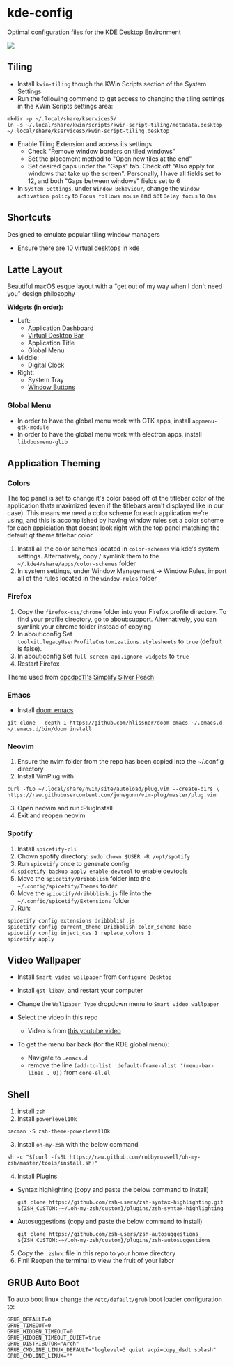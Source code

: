 # kde-config
Optimal configuration files for the KDE Desktop Environment

![](/thumbnail.png)

## Tiling
+ Install `kwin-tiling` though the KWin Scripts section of the System Settings
+ Run the following commend to get access to changing the tiling settings in the KWin Scripts settings area:

```
mkdir -p ~/.local/share/kservices5/
ln -s ~/.local/share/kwin/scripts/kwin-script-tiling/metadata.desktop ~/.local/share/kservices5/kwin-script-tiling.desktop
```

+ Enable Tiling Extension and access its settings
  + Check "Remove window borders on tiled windows"
  + Set the placement method to "Open new tiles at the end"
  + Set desired gaps under the "Gaps" tab. Check off "Also apply for windows that take up the screen". Personally, I have all fields set to 12, and both "Gaps between windows" fields set to 6
+ In `System Settings`, under `Window Behaviour`, change the `Window activation policy` to `Focus follows mouse` and set `Delay focus` to `0ms`

## Shortcuts
Designed to emulate popular tiling window managers
+ Ensure there are 10 virtual desktops in kde

## Latte Layout
Beautiful macOS esque layout with a "get out of my way when I don't need you" design philosophy

**Widgets (in order):**
+ Left:
  + Application Dashboard
  + [Virtual Desktop Bar](https://github.com/wsdfhjxc/virtual-desktop-bar)
  + Application Title
  + Global Menu
+ Middle:
  + Digital Clock
+ Right: 
  + System Tray
  + [Window Buttons](https://github.com/psifidotos/applet-window-buttons)
  
### Global Menu
+ In order to have the global menu work with GTK apps, install `appmenu-gtk-module`
+ In order to have the global menu work with electron apps, install `libdbusmenu-glib`

## Application Theming

### Colors ###
The top panel is set to change it's color based off of the titlebar color of the application thats maximized (even if the titlebars aren't displayed like in our case). This means we need a color scheme for each application we're using, and this is accomplished by having window rules set a color scheme for each applciation that doesnt look right with the top panel matching the default qt theme titlebar color.
1. Install all the color schemes located in `color-schemes` via kde's system settings. Alternatively, copy / symlink them to the `~/.kde4/share/apps/color-schemes` folder
2. In system settings, under Window Management -> Window Rules, import all of the rules located in the `window-rules` folder

### Firefox ###
1. Copy the `firefox-css/chrome` folder into your Firefox profile directory. To find your profile directory, go to about:support. Alternatively, you can symlink your chrome folder instead of copying
2. In about:config Set `toolkit.legacyUserProfileCustomizations.stylesheets` to `true` (default is false).
3. In about:config Set `full-screen-api.ignore-widgets` to `true`
4. Restart Firefox

Theme used from [dpcdpc11's Simplify Silver Peach](https://www.deviantart.com/dpcdpc11/art/Simplify-Silver-Peach-for-Firefox-userChrome-css-837727434)

### Emacs
+ Install [doom emacs](https://github.com/hlissner/doom-emacs)

```
git clone --depth 1 https://github.com/hlissner/doom-emacs ~/.emacs.d
~/.emacs.d/bin/doom install
```

### Neovim

1. Ensure the nvim folder from the repo has been copied into the ~/.config directory
2. Install VimPlug with

```
curl -fLo ~/.local/share/nvim/site/autoload/plug.vim --create-dirs \
https://raw.githubusercontent.com/junegunn/vim-plug/master/plug.vim
```

3. Open neovim and run :PlugInstall
4. Exit and reopen neovim

### Spotify
1. Install `spicetify-cli`
2. Chown spotify directory: `sudo chown $USER -R /opt/spotify`
3. Run `spicetify` once to generate config
4. `spicetify backup apply enable-devtool` to enable devtools
5. Move the `spicetify/Dribbblish` folder into the `~/.config/spicetify/Themes` folder
6. Move the `spicetify/dribbblish.js` file into the `~/.config/spicetify/Extensions` folder
7. Run:

```
spicetify config extensions dribbblish.js
spicetify config current_theme Dribbblish color_scheme base
spicetify config inject_css 1 replace_colors 1 
spicetify apply
```

## Video Wallpaper
+ Install `Smart video wallpaper` from `Configure Desktop`
+ Install `gst-libav`, and restart your computer
+ Change the `Wallpaper Type` dropdown menu to `Smart video wallpaper`
+ Select the video in this repo
    + Video is from [this youtube video](https://www.youtube.com/watch?v=NAEVf9M-pLE)

+ To get the menu bar back (for the KDE global menu):
  + Navigate to `.emacs.d`
  + remove the line `(add-to-list 'default-frame-alist '(menu-bar-lines . 0))` from `core-el.el`

## Shell
1. install `zsh`
2. Install `powerlevel10k`
```
pacman -S zsh-theme-powerlevel10k
```
3. Install `oh-my-zsh` with the below command
```
sh -c "$(curl -fsSL https://raw.github.com/robbyrussell/oh-my-zsh/master/tools/install.sh)"
```
4. Install Plugins
  + Syntax highlighting (copy and paste the below command to install)
    ```
    git clone https://github.com/zsh-users/zsh-syntax-highlighting.git ${ZSH_CUSTOM:-~/.oh-my-zsh/custom}/plugins/zsh-syntax-highlighting
    ```
  + Autosuggestions (copy and paste the below command to install)
    ```
    git clone https://github.com/zsh-users/zsh-autosuggestions ${ZSH_CUSTOM:-~/.oh-my-zsh/custom}/plugins/zsh-autosuggestions
    ```
5. Copy the `.zshrc` file in this repo to your home directory
6. Fini! Reopen the terminal to view the fruit of your labor

## GRUB Auto Boot
To auto boot linux change the `/etc/default/grub` boot loader configuration to:
```
GRUB_DEFAULT=0
GRUB_TIMEOUT=0
GRUB_HIDDEN_TIMEOUT=0
GRUB_HIDDEN_TIMEOUT_QUIET=true
GRUB_DISTRIBUTOR="Arch"
GRUB_CMDLINE_LINUX_DEFAULT="loglevel=3 quiet acpi=copy_dsdt splash"
GRUB_CMDLINE_LINUX=""
```
